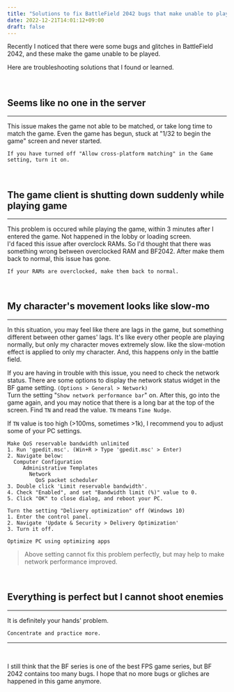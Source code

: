 ```yaml
---
title: "Solutions to fix BattleField 2042 bugs that make unable to play"
date: 2022-12-21T14:01:12+09:00
draft: false
---
```


Recently I noticed that there were some bugs and glitches in BattleField 2042, and these make the game unable to be played.

Here are troubleshooting solutions that I found or learned.

&nbsp;
## Seems like no one in the server
---
This issue makes the game not able to be matched, or take long time to match the game. Even the game has begun, stuck at "1/32 to begin the game" screen and never started.
```
If you have turned off "Allow cross-platform matching" in the Game setting, turn it on.
```

&nbsp;
## The game client is shutting down suddenly while playing game
---
This problem is occured while playing the game, within 3 minutes after I entered the game. Not happened in the lobby or loading screen.  
I'd faced this issue after overclock RAMs. So I'd thought that there was something wrong between overclocked RAM and BF2042. After make them back to normal, this issue has gone.
```
If your RAMs are overclocked, make them back to normal.
```

&nbsp;
## My character's movement looks like slow-mo
---
In this situation, you may feel like there are lags in the game, but something different between other games' lags. It's like every other people are playing normally, but only my character moves extremely slow. like the slow-motion effect is applied to only my character. And, this happens only in the battle field. 

If you are having in trouble with this issue, you need to check the network status. There are some options to display the network status widget in the BF game setting. `(Options > General > Network)`  
Turn the setting "`Show network performance bar`" on. After this, go into the game again, and you may notice that there is a long bar at the top of the screen. Find `TN` and read the value. `TN` means `Time Nudge`.  

 If `TN` value is too high (>100ms, sometimes >1k), I recommend you to adjust some of your PC settings.

```
Make QoS reservable bandwidth unlimited
1. Run 'gpedit.msc'. (Win+R > Type 'gpedit.msc' > Enter)
2. Navigate below:
  Computer Configuration
     Administrative Templates
       Network
         QoS packet scheduler
3. Double click 'Limit reservable bandwidth'.
4. Check "Enabled", and set "Bandwidth limit (%)" value to 0.
5. Click "OK" to close dialog, and reboot your PC.
```

```
Turn the setting "Delivery optimization" off (Windows 10)
1. Enter the control panel.
2. Navigate 'Update & Security > Delivery Optimization'
3. Turn it off.
```
```
Optimize PC using optimizing apps
```
> Above setting cannot fix this problem perfectly, but may help to make network performance improved.

&nbsp;
## Everything is perfect but I cannot shoot enemies
---
It is definitely your hands' problem. 
```
Concentrate and practice more.
```

---
&nbsp;

I still think that the BF series is one of the best FPS game series, but BF 2042 contains too many bugs. I hope that no more bugs or gliches are happened in this game anymore.